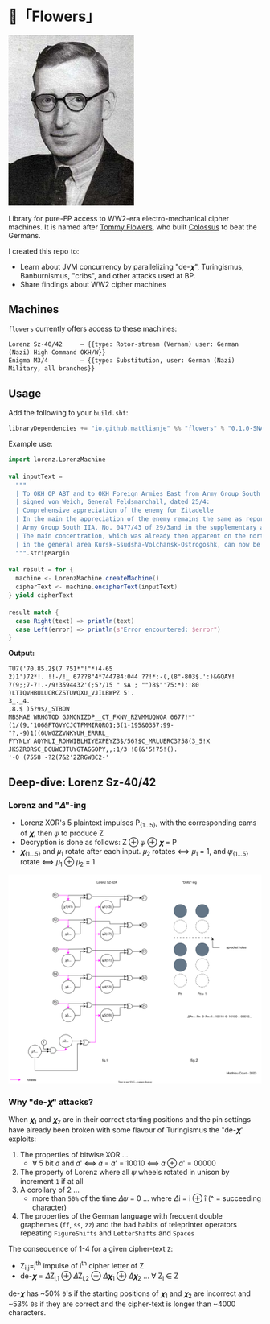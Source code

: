 # 🌸「Flowers」
<img width="250" src="data/tommy-flowers.jpeg">

Library for pure-FP access to WW2-era electro-mechanical cipher machines.
It is named after [Tommy Flowers](https://en.wikipedia.org/wiki/Tommy_Flowers), who
built [Colossus](https://en.wikipedia.org/wiki/Colossus_computer) to beat the Germans.

I created this repo to:
- Learn about JVM concurrency by parallelizing "de-𝝌", Turingismus, Banburnismus, "cribs", and other attacks used at BP.
- Share findings about WW2 cipher machines

## Machines
`flowers` currently offers access to these machines:
```
Lorenz Sz-40/42     — {{type: Rotor-stream (Vernam) user: German (Nazi) High Command OKH/W}}
Enigma M3/4         — {{type: Substitution, user: German (Nazi) Military, all branches}}
```

## Usage
Add the following to your `build.sbt`:
```scala
libraryDependencies += "io.github.mattlianje" %% "flowers" % "0.1.0-SNAPSHOT"
```
Example use:
```scala
import lorenz.LorenzMachine

val inputText = 
  """
  | To OKH OP ABT and to OKH Foreign Armies East from Army Group South IA 01 No 411/43,
  | signed von Weich, General Feldsmarchall, dated 25/4:
  | Comprehensive appreciation of the enemy for Zitadelle
  | In the main the appreciation of the enemy remains the same as reported in 
  | Army Group South IIA, No. 0477/43 of 29/3and in the supplementary appreciation of 15/4
  | The main concentration, which was already then apparent on the north flank of the Army Group
  | in the general area Kursk-Ssudsha-Volchansk-Ostrogoshk, can now be clearly recognized
  """.stripMargin

val result = for {
  machine <- LorenzMachine.createMachine()
  cipherText <- machine.encipherText(inputText)
} yield cipherText

result match {
  case Right(text) => println(text)
  case Left(error) => println(s"Error encountered: $error")
}
```
**Output:**

```
TU7('70.85.2$(7 751*"!"*)4-65
2)1')72*!. !!-/!_ 67??8"4*744784:044 ??!*:-(,(8"-803$.':)&GQAY! 7(9;;7-7!.-/9!3594432'(;5?/15 " $A ; "")8$"'75:*):!80
)LTIQVHBULUCRCZSTUWQXU_VJILBWPZ 5'.
3_._4.
,8.$ )5?9$/_STBOW
MBSMAE WRHGTOD GJMCNIZDP__CT_FXNV_RZVMMUQWOA 0677!*"(1/(9,'106&FTGVYCJCTFMMIRQRO1;3(1-195&0357:99-"?,-9)1((6UWGZZVNKYUH_ERRRL_
FYYNLY AQYMLI_ROHWIBLHIYEXPEYZ3$/56?$C_MRLUERC3?58(3_5!X
JKSZRORSC_DCUWCJTUYGTAGGOPY,,:1/3 !8(&'5!75!().
'-0 (7558 -?2(7&2'2ZRGWBC2-'
```

## Deep-dive: Lorenz Sz-40/42
### Lorenz and "𝛥"-ing
- Lorenz XOR's 5 plaintext impulses P<sub>{1...5}</sub>, with the corresponding cams of 𝝌, then 𝜓 to produce Z
- Decryption is done as follows: Z ⊕ 𝜓 ⊕ 𝝌 = P
- 𝝌<sub>{1...5}</sub> and 𝜇<sub>1</sub> rotate after each input. 𝜇<sub>2</sub> rotates ⟺ 𝜇<sub>1</sub> = 1, and 𝜓<sub>{1...5}</sub> rotate ⟺ 𝜇<sub>1</sub> ⊕ 𝜇<sub>2</sub> = 1

<img src="data/lorenz.svg">
  
### Why "de-𝝌" attacks?

When 𝝌<sub>1</sub> and 𝝌<sub>2</sub> are in their correct starting positions and the pin settings 
have already been broken with some flavour of Turingismus the "de-𝝌" exploits:

1) The properties of bitwise XOR ... 
   - ∀ 5 bit 𝛼 and 𝛼' ⟺  𝛼 = 𝛼' = 10010 ⟺  𝛼 ⊕ 𝛼' = 00000
2) The property of Lorenz where all 𝜓 wheels rotated in unison by increment `1` if at all
3) A corollary of 2 ... 
   - more than `50%` of the time 𝛥𝜓 = 0 ... where 𝛥i = i ⊕ î (^ = succeeding character)
4) The properties of the German language with frequent double graphemes (`ff`, `ss`, `zz`) and the
bad habits of teleprinter operators repeating `FigureShifts` and `LetterShifts` and `Spaces`

The consequence of 1-4 for a given cipher-text `Z`: 

- Z<sub>i,j</sub>=j<sup>th</sup> impulse of i<sup>th</sup> cipher letter of Z
- de-𝝌 = 𝛥Z<sub>i,1</sub> ⊕ 𝛥Z<sub>i,2</sub> ⊕ 𝛥𝝌<sub>1</sub> ⊕ 𝛥𝝌<sub>2</sub> ... ∀ Z<sub>i</sub> ∈ Z

de-𝝌 has ~50% `0`'s if the starting positions of 𝝌<sub>1</sub> and 𝝌<sub>2</sub> are incorrect
and ~53% `0`s if they are correct and the cipher-text is longer than ~4000 characters.
